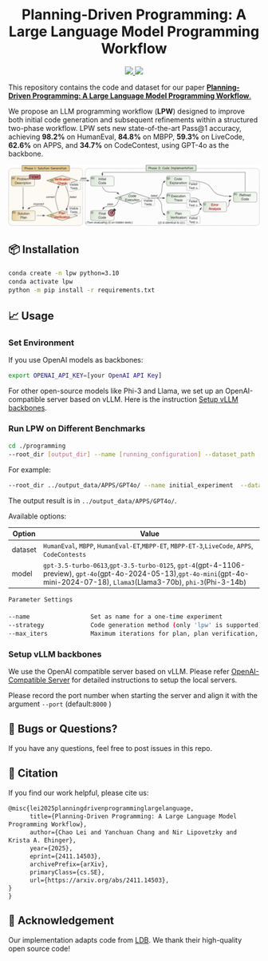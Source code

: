 <div align="center"><h1>Planning-Driven Programming: A Large Language Model Programming Workflow</h1></div>

<p align="center">
  <a href="https://arxiv.org/abs/2411.14503">
    <img src="https://img.shields.io/badge/📝-Paper-blue">
  </a>
  <a href="https://github.com/you68681/lpw">
    <img src="https://img.shields.io/badge/👩‍💻-Code-green">
  </a>
</p>

This repository contains the code and dataset for our paper [**Planning-Driven Programming: A Large Language Model Programming Workflow**.](https://arxiv.org/abs/2411.14503)

We propose an LLM programming workflow (**LPW**) designed to improve both initial code generation and subsequent refinements within a structured two-phase workflow. LPW sets new state-of-the-art Pass@1 accuracy, achieving **98.2%** on HumanEval, **84.8%** on MBPP, **59.3%** on LiveCode, **62.6%** on APPS, and **34.7%** on CodeContest, using GPT-4o as the backbone.

![image](assets/LPW_pipeline.png)

## 📦 Installation

```bash
conda create -n lpw python=3.10
conda activate lpw
python -m pip install -r requirements.txt
```

## 📈 Usage

### Set Environment

If you use OpenAI models as backbones:

```bash
export OPENAI_API_KEY=[your OpenAI API Key]
```
For other open-source models like Phi-3 and Llama, we set up an OpenAI-compatible server based on vLLM. Here is the instruction [Setup vLLM backbones](#setup-vllm-backbones).

### Run LPW on Different Benchmarks

```bash
cd ./programming
--root_dir [output_dir] --name [running_configuration] --dataset_path [input_problem_dataset] --testfile [input_test_dataset] --strategy [code_generation_strategy] --model [LLM_models] --max_iters [code_plan_refinement_iteration] --port [port_number]
```
For example:

```bash
--root_dir ../output_data/APPS/GPT4o/ --name initial_experiment  --dataset_path ../input_data/APPS/dataset/probs.jsonl --testfile ../input_data/APPS/test/tests.jsonl --strategy lpw --model gpt-4o --max_iters 12 --port 8000
```

The output result is in `../output_data/APPS/GPT4o/`.

Available options:

| Option  | Value                                                                                                                                                                               |
| ------- |-------------------------------------------------------------------------------------------------------------------------------------------------------------------------------------|
| dataset | `HumanEval`, `MBPP`, `HumanEval-ET`,`MBPP-ET`, `MBPP-ET-3`,`LiveCode`,  `APPS`, `CodeContests`                                                                                      |
| model   | `gpt-3.5-turbo-0613`,`gpt-3.5-turbo-0125`, `gpt-4`(gpt-4-1106-preview), `gpt-4o`(gpt-4o-2024-05-13),`gpt-4o-mini`(gpt-4o-mini-2024-07-18), `Llama3`(Llama3-70b), `phi-3`(Phi-3-14b) |



```bash
Parameter Settings

--name                 Set as name for a one-time experiment  
--strategy             Code generation method (only 'lpw' is supported)  
--max_iters            Maximum iterations for plan, plan verification, and code refinements (default: 12)  
```



### Setup vLLM backbones

We use the OpenAI compatible server based on vLLM. Please refer [OpenAI-Compatible Server](https://docs.vllm.ai/en/latest/getting_started/quickstart.html#openai-compatible-server) for detailed instructions to setup the local servers. 

Please record the port number when starting the server and align it with the argument `--port` (default:`8000` )



## 🐞 Bugs or Questions?

If you have any questions, feel free to post issues in this repo.

## 📑 Citation

If you find our work helpful, please cite us:
```
@misc{lei2025planningdrivenprogramminglargelanguage,
      title={Planning-Driven Programming: A Large Language Model Programming Workflow}, 
      author={Chao Lei and Yanchuan Chang and Nir Lipovetzky and Krista A. Ehinger},
      year={2025},
      eprint={2411.14503},
      archivePrefix={arXiv},
      primaryClass={cs.SE},
      url={https://arxiv.org/abs/2411.14503}, 
}
}
```
## 🙌 Acknowledgement
Our implementation adapts code from [LDB](https://github.com/FloridSleeves/LLMDebugger). We thank their high-quality open source code!
